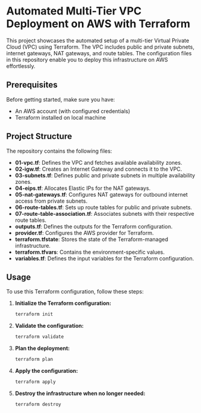 # Automated Multi-Tier VPC Deployment on AWS with Terraform

This project showcases the automated setup of a multi-tier Virtual Private Cloud (VPC) using Terraform. The VPC includes public and private subnets, internet gateways, NAT gateways, and route tables. The configuration files in this repository enable you to deploy this infrastructure on AWS effortlessly.

## Prerequisites

Before getting started, make sure you have:

- An AWS account (with configured credentials)
- Terraform installed on local machine

## Project Structure

The repository contains the following files:

- **01-vpc.tf**: Defines the VPC and fetches available availability zones.
- **02-igw.tf**: Creates an Internet Gateway and connects it to the VPC.
- **03-subnets.tf**: Defines public and private subnets in multiple availability zones.
- **04-eips.tf**: Allocates Elastic IPs for the NAT gateways.
- **05-nat-gateways.tf**: Configures NAT gateways for outbound internet access from private subnets.
- **06-route-tables.tf**: Sets up route tables for public and private subnets.
- **07-route-table-association.tf**: Associates subnets with their respective route tables.
- **outputs.tf**: Defines the outputs for the Terraform configuration.
- **provider.tf**: Configures the AWS provider for Terraform.
- **terraform.tfstate**: Stores the state of the Terraform-managed infrastructure.
- **terraform.tfvars**: Contains the environment-specific values.
- **variables.tf**: Defines the input variables for the Terraform configuration.

## Usage

To use this Terraform configuration, follow these steps:

1. **Initialize the Terraform configuration:**

   ```sh
   terraform init
   ```
2. **Validate the configuration:**

   ```sh
   terraform validate
   ```

3. **Plan the deployment:**

   ```sh
   terraform plan
   ```

4. **Apply the configuration:**

   ```sh
   terraform apply
   ```

5. **Destroy the infrastructure when no longer needed:**

   ```sh
   terraform destroy
   ```

